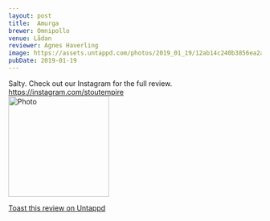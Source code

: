 ```yaml
---
layout: post
title:  Amurga
brewer: Omnipollo
venue: Lådan
reviewer: Agnes Haverling
image: https://assets.untappd.com/photos/2019_01_19/12ab14c240b3856ea2a50f4363566ad2_200x200.jpeg
pubDate: 2019-01-19
---
```


Salty. Check out our Instagram for the full review. https://instagram.com/stoutempire
						  <br />
						  <img height="200" width="200" src="https://assets.untappd.com/photos/2019_01_19/12ab14c240b3856ea2a50f4363566ad2_200x200.jpeg" alt="Photo">         
						
[Toast this review on Untappd](https://untappd.com/user/StoutEmpire/checkin/702536456)
